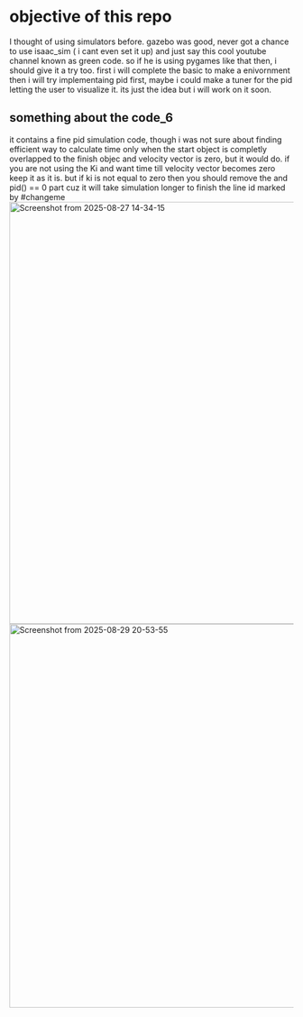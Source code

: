 # objective of this repo
I thought of using simulators before. gazebo was good, never got a chance to use isaac_sim ( i cant even set it up)
and just say this cool youtube channel known as green code. so if he is using pygames like that then, i should give it a try too.
first i will complete the basic to make a enivornment 
then i will try implementaing pid first, maybe i could make a tuner for the pid letting the user to visualize it.
its just the idea but i will work on it soon.
## something about the code_6
it contains a fine pid simulation code, though i was not sure about finding efficient way to calculate time only when the start object is completly overlapped to the finish objec and velocity vector is zero, but it would do.
if you are not using the Ki and want time till velocity vector becomes zero keep it as it is. but if ki is not equal to zero then you should remove the and pid() == 0 part cuz it will take simulation longer to finish
the line id marked by #changeme
<img width="2016" height="749" alt="Screenshot from 2025-08-27 14-34-15" src="https://github.com/user-attachments/assets/206e2847-4d2d-441e-bded-199f74fe1aba" />
<img width="1452" height="681" alt="Screenshot from 2025-08-29 20-53-55" src="https://github.com/user-attachments/assets/9946974e-2f89-45ca-998e-437b8ff73015" />
